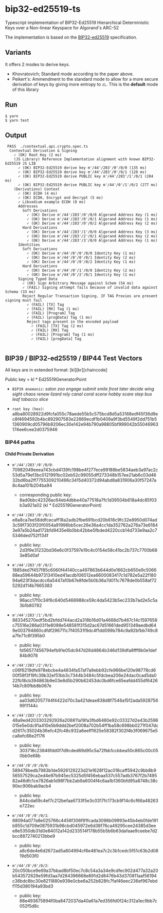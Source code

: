 # bip32-ed25519-ts

Typescript implementation of BIP32-Ed25519 Hierarchical Deterministic Keys over a Non-linear Keyspace for Algorand's ARC-52

The implementation is based on the [BIP32-ed25519](https://acrobat.adobe.com/id/urn:aaid:sc:EU:04fe29b0-ea1a-478b-a886-9bb558a5242a) specification.

## Variants

It offers 2 modes to derive keys.

- Khovratovich; Standard mode according to the paper above.
- Peikert's: Ammendment to the standard mode to allow for a more secure derivation of keys by giving more entropy to `zL`. This is the **default** mode of this library

## Run

```shell
$ yarn
$ yarn test
```

## Output

```shell
 PASS  ./contextual.api.crypto.spec.ts
  Contextual Derivation & Signing
    ✓ (OK) Root Key (2 ms)
    (JS Library) Reference Implementation alignment with known BIP32-Ed25519 JS LIB
      ✓ (OK) BIP32-Ed25519 derive key m'/44'/283'/0'/0/0 (135 ms)
      ✓ (OK) BIP32-Ed25519 derive key m'/44'/283'/0'/0/1 (120 ms)
      ✓ (OK) BIP32-Ed25519 derive PUBLIC key m'/44'/283'/1'/0/1 (284 ms)
      ✓ (OK) BIP32-Ed25519 derive PUBLIC key m'/44'/0'/1'/0/2 (277 ms)
    (Derivations) Context
      ✓ (OK) ECDH (4 ms)
      ✓ (OK) ECDH, Encrypt and Decrypt (5 ms)
      ✓ Libsodium example ECDH (8 ms)
      Addresses
        Soft Derivations
          ✓ (OK) Derive m'/44'/283'/0'/0/0 Algorand Address Key (1 ms)
          ✓ (OK) Derive m'/44'/283'/0'/0/1 Algorand Address Key (1 ms)
          ✓ (OK) Derive m'/44'/283'/0'/0/2 Algorand Address Key (2 ms)
        Hard Derivations
          ✓ (OK) Derive m'/44'/283'/1'/0/0 Algorand Address Key (3 ms)
          ✓ (OK) Derive m'/44'/283'/2'/0/1 Algorand Address Key (2 ms)
          ✓ (OK) Derive m'/44'/283'/3'/0/0 Algorand Address Key (1 ms)
      Identities
        Soft Derivations
          ✓ (OK) Derive m'/44'/0'/0'/0/0 Identity Key (1 ms)
          ✓ (OK) Derive m'/44'/0'/0'/0/1 Identity Key (2 ms)
          ✓ (OK) Derive m'/44'/0'/0'/0/2 Identity Key (1 ms)
        Hard Derivations
          ✓ (OK) Derive m'/44'/0'/1'/0/0 Identity Key (2 ms)
          ✓ (OK) Derive m'/44'/0'/2'/0/1 Identity Key (1 ms)
      Signing Typed Data
        ✓ (OK) Sign Arbitrary Message against Schem (54 ms)
        ✓ (FAIL) Signing attempt fails because of invalid data against Schema (33 ms)
        Reject Regular Transaction Signing. IF TAG Prexies are present signing must fail
          ✓ (FAIL) [TX] Tag
          ✓ (FAIL) [MX] Tag (1 ms)
          ✓ (FAIL) [Program] Tag
          ✓ (FAIL) [progData] Tag (1 ms)
          Reject tags present in the encoded payload
            ✓ (FAIL) [TX] Tag (2 ms)
            ✓ (FAIL) [MX] Tag
            ✓ (FAIL) [Program] Tag (1 ms)
            ✓ (FAIL) [progData] Tag


```

## BIP39 / BIP32-ed25519 / BIP44 Test Vectors

All keys are in extended format: [kl][kr][chaincode]

Public key = kl \* Ed25519GeneratorPoint

- `BIP39 mnemonic`: _salon zoo engage submit smile frost later decide wing sight chaos renew lizard rely canal coral scene hobby scare step bus leaf tobacco slice_

- `root key (hex)`: a8ba80028922d9fcfa055c78aede55b5c575bcd8d5a53168edf45f36d9ec8f4694592b4bc892907583e22669ecdf1b0409a9f3bd5549f2dd751b51360909cd05796b9206ec30e142e94b790a98805bf999042b55046963174ee6cee2d0375946

### BIP44 paths

#### Child Private Derivation

- `m'/44'/283'/0'/0/0`: 70982049eeea743cbd4139fc198be4f277ece99188be5834aeb3a97ac2c53d5a79ef3bc0121991bc02eb52c99055dff273348b157ee21ab6c03d4632bd6ba2ff7755309210496c3415d40372d94abd8a831906a30f57247a8c4aa101b204ba94
  - corresponding public key: 8ad0bbc42326ac64eb4dbbe40a77518a7fc1d39504b618a4dc85f03b3a921a02 (kl \* Ed25519GeneratorPoint)
- `m'/44'/283'/0'/0/1`: e8a8ca7ee58ddfcecaff18a2adb2fbe691bcd20b618c9fc32e8950d074ad3c59f7303f20f0054a91996bb5cec26e36a4cc1da352762a276a73e61843e97a5b24ad172bfd9435e6b0bb42bbe5fbded4220ccb14d733e9aa2c75346ded752f134f

  - public key: 2d3f9e31232bd36e6c0f37597e19c4c0154e58c41bc2b737c7700b683e85d0af

- `m'/44'/283'/0'/0/2`: 1885ded7f457f85c6060f44140cca497863b644d0e1662cb650e9c506688ea59644b97313410ed41acdb106512ea6600083417c1d782e5a22f18094a623f3dacdcc6a5447a10b67e8fde5b0b36a7d011c7678de0b558af725292d114b7665383

  - public key: 96acc17f0c34f6c640d5466988ce59c4da5423b5ec233b7ad2e5c5a3b1b80782

- `m'/44'/283'/1'/0/0`: 883345270edf5bd2bfdd744acd2a318b16d01a4668d7b467c14c1597658c75516e286a0311e8098e548581f315d2ac67d51661ded951349aedbd649e003794860cdfdf296711c7f40531f9dc4f1dd099b784c9a92bfbb749c8a7fe71c6f395b0

  - public key: fd56577456794efb91e05dc947d26d4864b346d139dfa8fff9b0e1def84b9078

- `m'/44'/283'/2'/0/1`: c06f6219dfe978ebcbe4a4834fa57af7a9ebb92cfe966be120e98778cd600f59f3f19fc39b32ef51bb3c7344b3484c5fdcbea206e24dac0cad5da022fb18cb394863b9e03e8d5b290b82453dc0bd6fce65eafdd455df642614b7c80fbb8b067e

  - public key: aa03d62057744f4422d70c3a421deae838d8f7546a15f2ada59287569911144c

- `m'/44'/283'/3'/0/0`: 48a9ed4203303292926a208811a19fa3fbd6480e92c03327d2e43b2596015e5e0dc91a410e5b9ddd2bef2008a702b54ff1ba58c698bb0271f047dcd2617c35024b36efc42fc48c932a6eeff1625e58382f302f4b3f069675e5ca8efc88e2f176

  - public key: 303718c23846fdd0f7d9cded69d95c5a72fbb1ccbbea50c865c00c050bb0e68b

- `m'/44'/0'/0'/0/0`: 589478bedb7983b1de5926129223d21e1628f12ac018caff5942c9bb8b956557529ca2ed4e97b945ec5325d5f456ebaa537c557adb3767f2b749582a46dfc1ce7826ab1d98f7bb2ab9a6004f4c6aa1b1360bfd95a8748c38c90ec906bab9acb4

  - public key: 844cda69c4ef7c212befaa6733f5e3c0317fc173cb9f14c6cf66a48263e722ec

- `m'/44'/0'/0'/0/1`: 68094a077a8e025766c4456f306f91fcada3098b09993e45b4eb0fde191b955c1d709e0875931b98cbd045972e6d38f76ca49295cee24385d3eee8e5350db31d0e84012a142d233514f178b55b5b6b63dafaae9ceebe7d2bcc8872740213bbe9

  - public key: a8c6de4e6d2672ad5a804994cf6e481ea7c2c3b1cedc5f51c63b2d0819d503f0

- `m'/44'/0'/0'/0/2`: 20c050bce9e69a37bbad8bf50ec7c8c54a3a34e9cdfec902d477a32a20b543572629e59fd3aa7d284396668e891d2d8476b43d370811aaf56194c36bdc8bc30e8211880e939e0cbe6a252b828fc7faf46eec236ef967ebdf115d380194a93bd3
  - public key: 88e493675894f0ba8472037da40a61a7ed356fd0f24c312a1ec9bb7c052f5d8c
